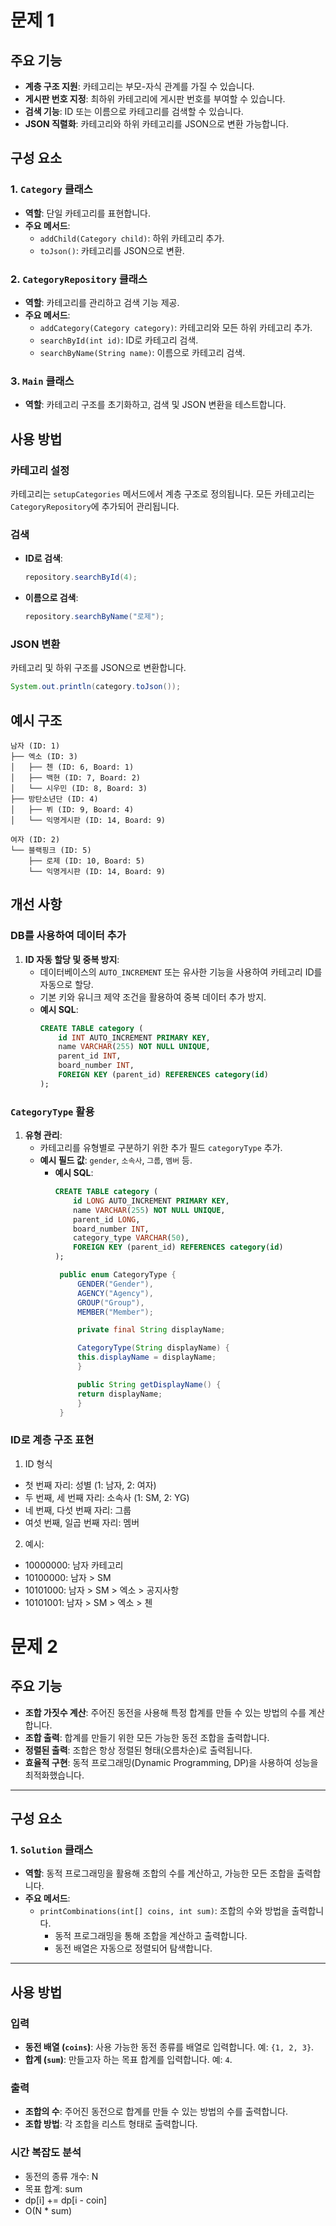 # 문제 1

## 주요 기능
- **계층 구조 지원**: 카테고리는 부모-자식 관계를 가질 수 있습니다.
- **게시판 번호 지정**: 최하위 카테고리에 게시판 번호를 부여할 수 있습니다.
- **검색 기능**: ID 또는 이름으로 카테고리를 검색할 수 있습니다.
- **JSON 직렬화**: 카테고리와 하위 카테고리를 JSON으로 변환 가능합니다.

## 구성 요소
### 1. `Category` 클래스
- **역할**: 단일 카테고리를 표현합니다.
- **주요 메서드**:
    - `addChild(Category child)`: 하위 카테고리 추가.
    - `toJson()`: 카테고리를 JSON으로 변환.

### 2. `CategoryRepository` 클래스
- **역할**: 카테고리를 관리하고 검색 기능 제공.
- **주요 메서드**:
    - `addCategory(Category category)`: 카테고리와 모든 하위 카테고리 추가.
    - `searchById(int id)`: ID로 카테고리 검색.
    - `searchByName(String name)`: 이름으로 카테고리 검색.

### 3. `Main` 클래스
- **역할**: 카테고리 구조를 초기화하고, 검색 및 JSON 변환을 테스트합니다.

## 사용 방법

### 카테고리 설정
카테고리는 `setupCategories` 메서드에서 계층 구조로 정의됩니다.
모든 카테고리는 `CategoryRepository`에 추가되어 관리됩니다.

### 검색
- **ID로 검색**:
  ```java
  repository.searchById(4);
  ```
- **이름으로 검색**:
  ```java
  repository.searchByName("로제");
  ```

### JSON 변환
카테고리 및 하위 구조를 JSON으로 변환합니다.
```java
System.out.println(category.toJson());
```

## 예시 구조
```
남자 (ID: 1)
├── 엑소 (ID: 3)
│   ├── 첸 (ID: 6, Board: 1)
│   ├── 백현 (ID: 7, Board: 2)
│   └── 시우민 (ID: 8, Board: 3)
├── 방탄소년단 (ID: 4)
│   ├── 뷔 (ID: 9, Board: 4)
│   └── 익명게시판 (ID: 14, Board: 9)

여자 (ID: 2)
└── 블랙핑크 (ID: 5)
    ├── 로제 (ID: 10, Board: 5)
    └── 익명게시판 (ID: 14, Board: 9)
```

## 개선 사항
### DB를 사용하여 데이터 추가
1. **ID 자동 할당 및 중복 방지**:
    - 데이터베이스의 `AUTO_INCREMENT` 또는 유사한 기능을 사용하여 카테고리 ID를 자동으로 할당.
    - 기본 키와 유니크 제약 조건을 활용하여 중복 데이터 추가 방지.
    - **예시 SQL**:
      ```sql
      CREATE TABLE category (
          id INT AUTO_INCREMENT PRIMARY KEY,
          name VARCHAR(255) NOT NULL UNIQUE,
          parent_id INT,
          board_number INT,
          FOREIGN KEY (parent_id) REFERENCES category(id)
      );
      ```

### `CategoryType` 활용
1. **유형 관리**:
    - 카테고리를 유형별로 구분하기 위한 추가 필드 `categoryType` 추가.
    - **예시 필드 값**: `gender`, `소속사`, `그룹`, `멤버` 등.
      - **예시 SQL**:
        ```sql
        CREATE TABLE category (
            id LONG AUTO_INCREMENT PRIMARY KEY,
            name VARCHAR(255) NOT NULL UNIQUE,
            parent_id LONG,
            board_number INT,
            category_type VARCHAR(50),
            FOREIGN KEY (parent_id) REFERENCES category(id)
        );
        ```
        ```java
         public enum CategoryType {
             GENDER("Gender"),
             AGENCY("Agency"),
             GROUP("Group"),
             MEMBER("Member");
        
             private final String displayName;
        
             CategoryType(String displayName) {
             this.displayName = displayName;
             }
        
             public String getDisplayName() {
             return displayName;
             }
         }
        ```

### ID로 계층 구조 표현

1. ID 형식    
- 첫 번째 자리: 성별 (1: 남자, 2: 여자)
- 두 번째, 세 번째 자리: 소속사 (1: SM, 2: YG)
- 네 번째, 다섯 번째 자리: 그룹
- 여섯 번째, 일곱 번째 자리: 멤버

2. 예시:
- 10000000: 남자 카테고리
- 10100000: 남자 > SM
- 10101000: 남자 > SM > 엑소 > 공지사항
- 10101001: 남자 > SM > 엑소 > 첸

# 문제 2

## 주요 기능
- **조합 가짓수 계산**: 주어진 동전을 사용해 특정 합계를 만들 수 있는 방법의 수를 계산합니다.
- **조합 출력**: 합계를 만들기 위한 모든 가능한 동전 조합을 출력합니다.
- **정렬된 출력**: 조합은 항상 정렬된 형태(오름차순)로 출력됩니다.
- **효율적 구현**: 동적 프로그래밍(Dynamic Programming, DP)을 사용하여 성능을 최적화했습니다.

---

## 구성 요소

### 1. `Solution` 클래스
- **역할**: 동적 프로그래밍을 활용해 조합의 수를 계산하고, 가능한 모든 조합을 출력합니다.
- **주요 메서드**:
    - `printCombinations(int[] coins, int sum)`: 조합의 수와 방법을 출력합니다.
        - 동적 프로그래밍을 통해 조합을 계산하고 출력합니다.
        - 동전 배열은 자동으로 정렬되어 탐색합니다.

---

## 사용 방법

### 입력
- **동전 배열 (`coins`)**: 사용 가능한 동전 종류를 배열로 입력합니다. 예: `{1, 2, 3}`.
- **합계 (`sum`)**: 만들고자 하는 목표 합계를 입력합니다. 예: `4`.

### 출력
- **조합의 수**: 주어진 동전으로 합계를 만들 수 있는 방법의 수를 출력합니다.
- **조합 방법**: 각 조합을 리스트 형태로 출력합니다.


### **시간 복잡도 분석** 
- 동전의 종류 개수: N 
- 목표 합계: sum 
- dp[i] += dp[i - coin]
- O(N * sum)

